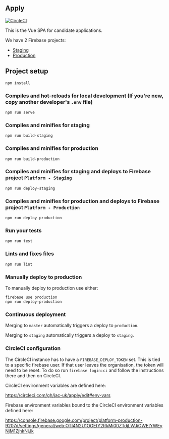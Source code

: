 ## Apply 

[![CircleCI](https://circleci.com/gh/jac-uk/apply.svg?style=svg)](https://circleci.com/gh/jac-uk/apply)

This is the Vue SPA for candidate applications.

We have 2 Firebase projects:
- [Staging](https://console.firebase.google.com/project/digital-platform-staging/settings/general/web:Y2VjMDAyZjktNTIzOS00MWY2LWJiOWMtMmJiNjQ3YjJlMjVl)
- [Production](https://console.firebase.google.com/project/platform-production-9207d/settings/general/web:MmE0ODEzYjgtNzg3Mi00ZGYyLTg0Y2QtZTZiNTZkYzc3ZWUx)

## Project setup
```
npm install
```

### Compiles and hot-reloads for local development (If you're new, copy another developer's `.env` file)
```
npm run serve
```

### Compiles and minifies for staging
```
npm run build-staging
```

### Compiles and minifies for production
```
npm run build-production
```

### Compiles and minifies for staging and deploys to Firebase project `Platform - Staging`
```
npm run deploy-staging
```

### Compiles and minifies for production and deploys to Firebase project `Platform - Production`
```
npm run deploy-production
```

### Run your tests
```
npm run test
```

### Lints and fixes files
```
npm run lint
```

### Manually deploy to production

To manually deploy to production use either: 

```
firebase use production
npm run deploy-production
```

### Continuous deployment

Merging to `master` automatically triggers a deploy to `production`.

Merging to `staging` automatically triggers a deploy to `staging`.


### CircleCI configuration 

The CircleCI instance has to have a `FIREBASE_DEPLOY_TOKEN` set.  This is tied to a specific firebase user.  If that user leaves
the organisation, the token will need to be reset.  To do so run `firebase login:ci` and follow the instructions there and then on
CircleCI.

CircleCI environment variables are defined here:

https://circleci.com/gh/jac-uk/apply/edit#env-vars

Firebase environment variables bound to the CircleCI environment variables defined here:

https://console.firebase.google.com/project/platform-production-9207d/settings/general/web:OTI4N2U1OGEtY2RkMi00ZTdjLWJiOWEtYWEyNjM1ZjhkNjJk



